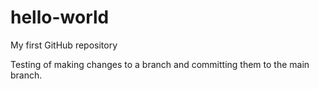 # hello-world
My first GitHub repository

Testing of making changes to a branch and committing them to the main branch.
